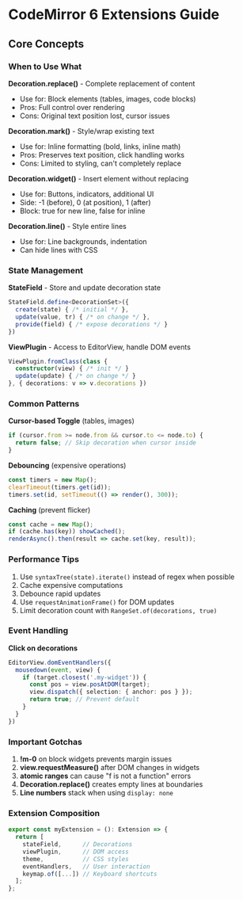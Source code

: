 # CodeMirror 6 Extensions Guide

## Core Concepts

### When to Use What

**Decoration.replace()** - Complete replacement of content
- Use for: Block elements (tables, images, code blocks)
- Pros: Full control over rendering
- Cons: Original text position lost, cursor issues

**Decoration.mark()** - Style/wrap existing text
- Use for: Inline formatting (bold, links, inline math)
- Pros: Preserves text position, click handling works
- Cons: Limited to styling, can't completely replace

**Decoration.widget()** - Insert element without replacing
- Use for: Buttons, indicators, additional UI
- Side: -1 (before), 0 (at position), 1 (after)
- Block: true for new line, false for inline

**Decoration.line()** - Style entire lines
- Use for: Line backgrounds, indentation
- Can hide lines with CSS

### State Management

**StateField** - Store and update decoration state
```typescript
StateField.define<DecorationSet>({
  create(state) { /* initial */ },
  update(value, tr) { /* on change */ },
  provide(field) { /* expose decorations */ }
})
```

**ViewPlugin** - Access to EditorView, handle DOM events
```typescript
ViewPlugin.fromClass(class {
  constructor(view) { /* init */ }
  update(update) { /* on change */ }
}, { decorations: v => v.decorations })
```

### Common Patterns

**Cursor-based Toggle** (tables, images)
```typescript
if (cursor.from >= node.from && cursor.to <= node.to) {
  return false; // Skip decoration when cursor inside
}
```

**Debouncing** (expensive operations)
```typescript
const timers = new Map();
clearTimeout(timers.get(id));
timers.set(id, setTimeout(() => render(), 300));
```

**Caching** (prevent flicker)
```typescript
const cache = new Map();
if (cache.has(key)) showCached();
renderAsync().then(result => cache.set(key, result));
```

### Performance Tips

1. Use `syntaxTree(state).iterate()` instead of regex when possible
2. Cache expensive computations
3. Debounce rapid updates
4. Use `requestAnimationFrame()` for DOM updates
5. Limit decoration count with `RangeSet.of(decorations, true)`

### Event Handling

**Click on decorations**
```typescript
EditorView.domEventHandlers({
  mousedown(event, view) {
    if (target.closest('.my-widget')) {
      const pos = view.posAtDOM(target);
      view.dispatch({ selection: { anchor: pos } });
      return true; // Prevent default
    }
  }
})
```

### Important Gotchas

1. **!m-0** on block widgets prevents margin issues
2. **view.requestMeasure()** after DOM changes in widgets
3. **atomic ranges** can cause "f is not a function" errors
4. **Decoration.replace()** creates empty lines at boundaries
5. **Line numbers** stack when using `display: none`

### Extension Composition

```typescript
export const myExtension = (): Extension => {
  return [
    stateField,      // Decorations
    viewPlugin,      // DOM access
    theme,           // CSS styles
    eventHandlers,   // User interaction
    keymap.of([...]) // Keyboard shortcuts
  ];
};
```
